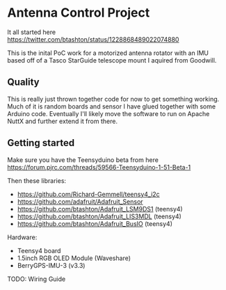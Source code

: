 # Antenna Control Project
It all started here https://twitter.com/btashton/status/1228868489022074880

This is the inital PoC work for a motorized antenna rotator with an IMU based off of a Tasco StarGuide telescope mount I aquired from Goodwill.

## Quality
This is really just thrown together code for now to get something working.  Much of it is random boards and sensor I have glued together with some Arduino code.  Eventually I'll likely move the software to run on Apache NuttX and further extend it from there.

## Getting started
Make sure you have the Teensyduino beta from here https://forum.pjrc.com/threads/59566-Teensyduino-1-51-Beta-1

Then these libraries:
 * https://github.com/Richard-Gemmell/teensy4_i2c
 * https://github.com/adafruit/Adafruit_Sensor
 * https://github.com/btashton/Adafruit_LSM9DS1  (teensy4)
 * https://github.com/btashton/Adafruit_LIS3MDL  (teensy4)
 * https://github.com/btashton/Adafruit_BusIO    (teensy4)

Hardware:
 * Teensy4 board
 * 1.5inch RGB OLED Module (Waveshare)
 * BerryGPS-IMU-3 (v3.3)

TODO: Wiring Guide
